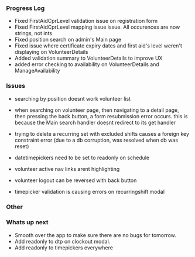 ### Progress Log

- Fixed FirstAidCprLevel validation issue on registration form
- Fixed FirstAidCprLevel mapping issue issue. All occurences are now strings, not ints
- Fixed position search on admin's Main page
- Fixed issue where certificate expiry dates and first aid's level weren't displaying on VolunteerDetails
- Added validation summary to VolunteerDetails to improve UX
- added error checking to availability on VolunteerDetails and ManageAvailability

### Issues  

- searching by position doesnt work volunteer list

- when searching on volunteer page, then navigating to a detail page, then pressing the back button, a form resubmission error occurs. this is because the Main search handler doesnt redirect to its get handler

- trying to delete a recurring set with excluded shifts causes a foreign key constraint error (due to a db corruption, was resolved when db was reset)

- datetimepickers need to be set to readonly on schedule

- volunteer active nav links arent highlighting

- volunteer logout can be reversed with back button

- timepicker validation is causing errors on recurringshift modal

### Other 

### Whats up next 

- Smooth over the app to make sure there are no bugs for tomorrow.
- Add readonly to dtp on clockout modal. 
- Add readonly to timepickers everywhere